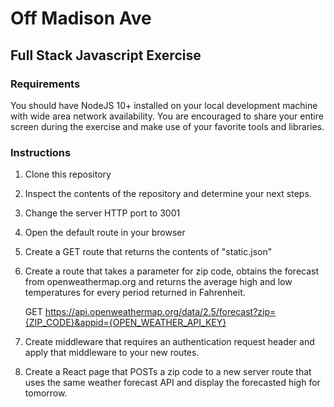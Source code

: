 # Off Madison Ave

## Full Stack Javascript Exercise

### Requirements

You should have NodeJS 10+ installed on your local development machine with wide area network availability.  You are encouraged to share your entire screen during the exercise and make use of your favorite tools and libraries.

### Instructions

1)  Clone this repository

2)  Inspect the contents of the repository and determine your next steps.

3)  Change the server HTTP port to 3001

4)  Open the default route in your browser

5)  Create a GET route that returns the contents of "static.json"

6)  Create a route that takes a parameter for zip code, obtains the 
    forecast from openweathermap.org and returns the average 
    high and low temperatures for every period returned in Fahrenheit.

    GET https://api.openweathermap.org/data/2.5/forecast?zip={ZIP_CODE}&appid={OPEN_WEATHER_API_KEY}

7)  Create middleware that requires an authentication request header 
    and apply that middleware to your new routes.

8)  Create a React page that POSTs a zip code to a new server route that uses the 
    same weather forecast API and display the forecasted high for tomorrow.  
